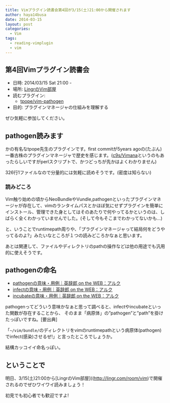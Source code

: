 ```yaml
---
title: Vimプラグイン読書会第4回が3/15(土)21:00から開催されます
author: haya14busa
date: 2014-03-15
layout: post
categories:
  - Vim
tags:
  - reading-vimplugin
  - vim
---
```

## 第4回Vimプラグイン読書会

*   日時: 2014/03/15 Sat 21:00 -
*   場所: [LingrのVim部屋][1]
*   読むプラグイン: 
    *   [tpope/vim-pathogen][2]
*   目的: プラグインマネージャの仕組みを理解する

ぜひ気軽に参加してください。

## pathogen読みます

かの有名なtpope先生のプラグインです。first commitが5years agoの(たぶん)一番古株のプラグインマネージャで歴史を感じます。([c9s/Vimana][3]というのもあったらしいですがperlスクリプトで、かつどっちが先かはよくわかりません)

326行1ファイルなので分量的には気軽に読めそうです。(密度は知らない)

### 読みどころ

Vim触り始めの頃からNeoBundleやVundle,pathogenといったプラグインマネージャが存在して、vimのランタイムパスとかほぼ気にせずプラグインを簡単にインストール、管理できた身としてはそのあたりで何やってるかというのは、しばらく全くわかっていませんでした。(そして今もそこまでわかってないかも&#8230;)

と、いうことでruntimepath周りや、「プラグインマネージャって結局何をどうやってるのよ?」みたいなところが１つの読みどころかなぁと思います。

あとは関連して、ファイルやディレクトリのpathの操作などは他の用途でも汎用的に使えそうです。

## pathogenの命名

*   [pathogenの意味・用例｜英辞郎 on the WEB：アルク][4]
*   [infectの意味・用例｜英辞郎 on the WEB：アルク][5]
*   [incubateの意味・用例｜英辞郎 on the WEB：アルク][6]

pathogenってどういう意味かなぁと思って調べると、infectやincubateといった関数が存在することから、 そのまま「病原体」の&#8221;pathogen&#8221;と&#8221;path&#8221;を掛けたっぽいですね。[要出典]

「`~/vim/bundle/`のディレクトリをvimのruntimepathという病原体(pathogen)でinfect(感染)させるぜ!」と言ったところでしょうか。

結構カッコイイ命名っぽい。

## ということで

明日、3/15(土)21:00から\[LingrのVim部屋\]((http://lingr.com/room/vim)で開催されるのでぜひワイワイ読みましょう！

初見でも初心者でも歓迎ですよ!

 [1]: http://lingr.com/room/vim
 [2]: https://github.com/tpope/vim-pathogen
 [3]: https://github.com/c9s/Vimana
 [4]: http://eow.alc.co.jp/search?q=pathogen
 [5]: http://eow.alc.co.jp/search?q=infect
 [6]: http://eow.alc.co.jp/search?q=incubate
